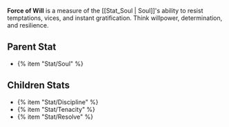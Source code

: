 **Force of Will** is a measure of the [[Stat_Soul | Soul]]'s ability to resist temptations, vices, and instant gratification. Think willpower, determination, and resilience.

## Parent Stat

* {% item "Stat/Soul" %}

## Children Stats

* {% item "Stat/Discipline" %}
* {% item "Stat/Tenacity" %}
* {% item "Stat/Resolve" %}
